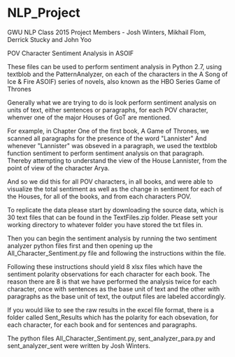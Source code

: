 # NLP_Project
GWU NLP Class 2015
Project Members - Josh Winters, Mikhail Flom, Derrick Stucky and John Yoo

POV Character Sentiment Analysis in ASOIF 

These files can be used to perform sentiment analysis in Python 2.7, using textblob and the PatternAnalyzer, 
on each of the characters in the A Song of Ice & Fire ASOIF) series of novels, also known as the HBO Series Game of Thrones

Generally what we are trying to do is look perform sentiment analysis on units of text, either sentences or paragraphs, 
for each POV character, whenver one of the major Houses of GoT are mentioned.  

For example, in Chapter One of the first book, A Game of Thrones, we scanned all paragraphs for the presence of the word "Lannister"
And whenever "Lannister" was obseved in a paragraph, we used the textblob function sentiment to perform sentiment analysis on that 
paragraph.  Thereby attempting to understand the view of the House Lannister, from the point of view of the character Arya.  

And so we did this for all POV characters, in all books, and were able to visualize the total sentiment as well as the change in 
sentiment for each of the Houses, for all of the books, and from each characters POV. 

To replicate the data please start by downloading the source data, which is 30 text files that can be found in the TextFiles.zip folder.  Please sett your working directory to whatever folder you have stored the txt files in.

Then you can begin the sentiment analysis by running the two sentiment analyzer python files first and then opening up the 
All_Character_Sentiment.py file and following the instructions within the file.

Following these instructions should yield 8 xlsx files which have the sentiment polarity observations for each character for each book.
The reason there are 8 is that we have performed the analysis twice for each character, once with sentences as the base unit of text 
and the other with paragraphs as the base unit of text, the output files are labeled accordingly.

If you would like to see the raw results in the excel file format, there is a folder called Sent_Results which has the polarity for each obsevation, for each character, for each book and for sentences and paragraphs.

The python files All_Character_Sentiment.py, sent_analyzer_para.py and sent_analyzer_sent were written by Josh Winters.
